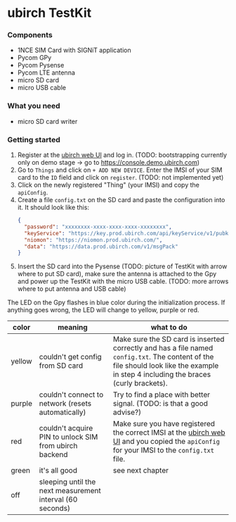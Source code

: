 # ubirch TestKit

### Components
- 1NCE SIM Card with SIGNiT application
- Pycom GPy
- Pycom Pysense
- Pycom LTE antenna
- micro SD card
- micro USB cable

### What you need
- micro SD card writer

### Getting started
1. Register at the [ubirch web UI](https://console.prod.ubirch.com) and log in.
 (TODO: bootstrapping currently only on demo stage -> go to https://console.demo.ubirch.com)
1. Go to `Things` and click on `+ ADD NEW DEVICE`. Enter the IMSI of your SIM card to the `ID` field
 and click on `register`. (TODO: not implemented yet)
1. Click on the newly registered "Thing" (your IMSI) and copy the `apiConfig`.
1. Create a file `config.txt` on the SD card and paste the configuration into it. It should look like this:
    ```json
    {
      "password": "xxxxxxxx-xxxx-xxxx-xxxx-xxxxxxxx",
      "keyService": "https://key.prod.ubirch.com/api/keyService/v1/pubkey/mpack",
      "niomon": "https://niomon.prod.ubirch.com/",
      "data": "https://data.prod.ubirch.com/v1/msgPack"
    }
    ```
1. Insert the SD card into the Pysense (TODO: picture of TestKit with arrow where to put SD card),
 make sure the antenna is attached to the Gpy and power up the TestKit with the micro USB cable.
  (TODO: more arrows where to put antenna and USB cable)
 
The LED on the Gpy flashes in blue color during the initialization process.
 If anything goes wrong, the LED will change to yellow, purple or red.

| color | meaning | what to do |
|-------|---------|------------|
| yellow | couldn't get config from SD card | Make sure the SD card is inserted correctly and has a file named `config.txt`. The content of the file should look like the example in step 4 including the braces (curly brackets).
| purple | couldn't connect to network (resets automatically) | Try to find a place with better signal. (TODO: is that a good advise?)
| red | couldn't acquire PIN to unlock SIM from ubirch backend | Make sure you have registered the correct IMSI at the [ubirch web UI](https://console.prod.ubirch.com) and you copied the `apiConfig` for your IMSI to the `config.txt` file.
| green | it's all good | see next chapter |
| off | sleeping until the next measurement interval (60 seconds) | 

